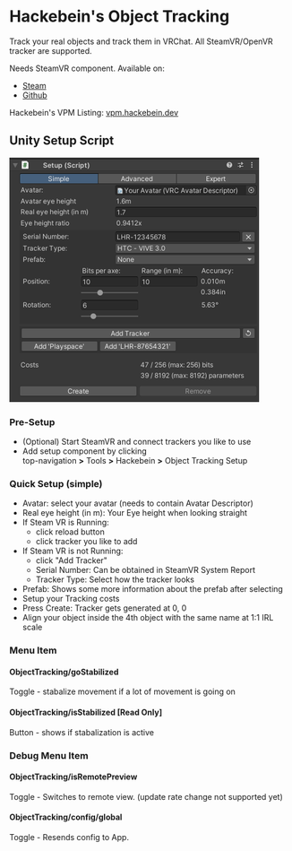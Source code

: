 # Hackebein's Object Tracking
Track your real objects and track them in VRChat. All SteamVR/OpenVR tracker are supported.

Needs SteamVR component. Available on:
* [Steam](https://store.steampowered.com/app/3140770)
* [Github](https://github.com/Hackebein/Object-Tracking-App)

Hackebein's VPM Listing: [vpm.hackebein.dev](https://vpm.hackebein.dev)

## Unity Setup Script
![Unity Setup Script](Docs/setup_script.png)

### Pre-Setup
* (Optional) Start SteamVR and connect trackers you like to use
* Add setup component by clicking<br>
  top-navigation **>** Tools **>** Hackebein **>** Object Tracking Setup

### Quick Setup (simple)
* Avatar: select your avatar (needs to contain Avatar Descriptor)
* Real eye height (in m): Your Eye height when looking straight
* If Steam VR is Running:
  * click reload button
  * click tracker you like to add
* If Steam VR is not Running:
  * click "Add Tracker"
  * Serial Number: Can be obtained in SteamVR System Report
  * Tracker Type: Select how the tracker looks
* Prefab: Shows some more information about the prefab after selecting
* Setup your Tracking costs
* Press Create: Tracker gets generated at 0, 0
* Align your object inside the 4th object with the same name at 1:1 IRL scale

### Menu Item
#### ObjectTracking/goStabilized
Toggle - stabalize movement if a lot of movement is going on

#### ObjectTracking/isStabilized [Read Only]
Button - shows if stabalization is active

### Debug Menu Item
#### ObjectTracking/isRemotePreview
Toggle - Switches to remote view. (update rate change not supported yet)

#### ObjectTracking/config/global
Toggle - Resends config to App. 